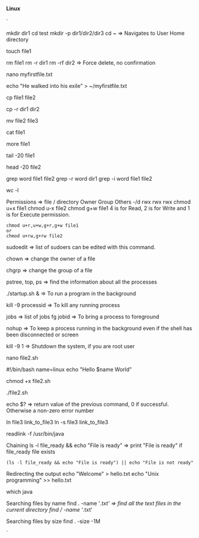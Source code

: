 
#### Linux

`

mkdir dir1
cd test
mkdir -p dir1/dir2/dir3
cd ~ => Navigates to User Home directory

touch file1

rm file1
rm -r dir1
rm -rf dir2 => Force delete, no confirmation

nano myfirstfile.txt

echo "He walked into his exile" > ~/myfirstfile.txt

cp file1 file2

cp -r dir1 dir2

mv file2 file3

cat file1

more file1

tail -20 file1

head -20 file2



grep word file1 file2
grep -r word dir1
grep -i word file1 file2

wc -l

Permissions => 
    file / directory Owner Group Others
    -/d rwx rwx rwx
    chmod u+x file1
    chmod u-x file2
	chmod g+w file1
    4 is for Read, 2 is for Write and 1 is for Execute permission.

	chmod u+r,u+w,g+r,g+w file1
    or
	chmod u+rw,g+rw file2

sudoedit => list of sudoers can be edited with this command.

chown => change the owner of a file 

chgrp => change the group of a file 

pstree, top, ps => find the information about all the processes

./startup.sh & => To run a program in the background

kill -9 processid => To kill any running process

jobs => list of jobs
fg jobid => To bring a process to foreground

nohup => To keep a process running in the background even if the shell has been disconnected
or
screen 

kill -9 1  => Shutdown the system, if you are root user

nano file2.sh

#!/bin/bash
name=linux
echo "Hello $name World"

chmod +x file2.sh

./file2.sh

echo $? => return value of the previous command, 0 if successful. Otherwise a non-zero error number

ln file3 link_to_file3
ln -s file3 link_to_file3

readlink -f /usr/bin/java

Chaining 
    ls -l file_ready && echo "File is ready" => print "File is ready" if file_ready file exists

    (ls -l file_ready && echo "File is ready") || echo "File is not ready"

Redirecting the output
    echo "Welcome" > hello.txt
    echo "Unix programming" >> hello.txt


which java

Searching files by name
	find . -name '*.txt' => find all the text files in the current directory
	find / -name '*.txt'

Searching files by size
	find . -size -1M
	
`
